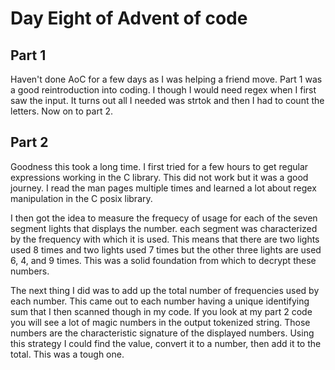 # Day Eight of Advent of code

## Part 1

Haven't done AoC for a few days as I was helping a friend move. Part 1 was a good reintroduction into
coding. I though I would need regex when I first saw the input. It turns out all I needed was strtok
and then I had to count the letters. Now on to part 2.

## Part 2

Goodness this took a long time. I first tried for a few hours to get regular expressions
working in the C library. This did not work but it was a good journey. I read
the man pages multiple times and learned a lot about regex manipulation in the
C posix library.

I then got the idea to measure the frequecy of usage for each of the seven segment
lights that displays the number. each segment was characterized by the frequency with
which it is used. This means that there are two lights used 8 times and two lights
used 7 times but the other three lights are used 6, 4, and 9 times. This was a solid
foundation from which to decrypt these numbers.

The next thing I did was to add up the total number of frequencies used by each number.
This came out to each number having a unique identifying sum that I then scanned though
in my code. If you look at my part 2 code you will see a lot of magic numbers in the
output tokenized string. Those numbers are the characteristic signature of the displayed
numbers. Using this strategy I could find the value, convert it to a number, then add
it to the total. This was a tough one.
